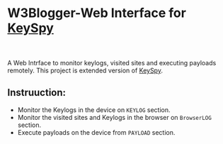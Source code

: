 # W3Blogger-Web Interface for [KeySpy](https://github.com/3rr0r-505/KeySpy) <br> <a href="https://www.python.org/"><img alt="" src="https://img.shields.io/badge/python-3.9%2B-blue?logo=python&logoColor=88d4d7"/></a> <a href="https://nodejs.org/en"><img alt="" src="https://img.shields.io/badge/Node.js-v16.4.0-339933?logo=node.js"/></a> <a href="https://www.mongodb.com/"><img alt="" src="https://img.shields.io/badge/MongoDB%20Atlas-v4.4.6-009441?logo=mongodb&logoColor=009441"/></a> <a href="https://render.com/"><img alt="" src="https://img.shields.io/badge/Hosted%20on-Render-black?logo=render&logoColor=white"/></a> <br>

A Web Intrface to monitor keylogs, visited sites and executing payloads remotely. This project is extended version of [KeySpy](https://github.com/3rr0r-505/KeySpy).

## Instruuction:
- Monitor the Keylogs in the device on `KEYLOG` section.
- Monitor the visited sites and Keylogs in the browser on `BrowserLOG` section.
- Execute payloads on the device from `PAYLOAD` section.
